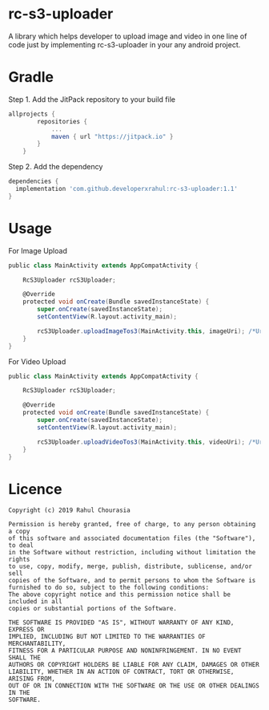 # rc-s3-uploader
A library which helps developer to upload image and video in one line of code just by implementing rc-s3-uploader in your any android project.  

# Gradle

Step 1. Add the JitPack repository to your build file
```groovy
allprojects {
        repositories {
            ...
            maven { url "https://jitpack.io" }
        }
    }
```
Step 2. Add the dependency
```groovy
dependencies {
  implementation 'com.github.developerxrahul:rc-s3-uploader:1.1'
}
 ```
# Usage

For Image Upload
```groovy
public class MainActivity extends AppCompatActivity {

    RcS3Uploader rcS3Uploader;

    @Override
    protected void onCreate(Bundle savedInstanceState) {
        super.onCreate(savedInstanceState);
        setContentView(R.layout.activity_main);

        rcS3Uploader.uploadImageTos3(MainActivity.this, imageUri); /*Uri of image which you wish to upload*/
    }
}
 ```
 For Video Upload

```groovy
public class MainActivity extends AppCompatActivity {

    RcS3Uploader rcS3Uploader;

    @Override
    protected void onCreate(Bundle savedInstanceState) {
        super.onCreate(savedInstanceState);
        setContentView(R.layout.activity_main);

        rcS3Uploader.uploadVideoTos3(MainActivity.this, videoUri); /*Uri of video which you wish to upload*/
    }
}
 ```
 
 # Licence
```
Copyright (c) 2019 Rahul Chourasia

Permission is hereby granted, free of charge, to any person obtaining a copy
of this software and associated documentation files (the "Software"), to deal
in the Software without restriction, including without limitation the rights
to use, copy, modify, merge, publish, distribute, sublicense, and/or sell
copies of the Software, and to permit persons to whom the Software is
furnished to do so, subject to the following conditions:
The above copyright notice and this permission notice shall be included in all
copies or substantial portions of the Software.

THE SOFTWARE IS PROVIDED "AS IS", WITHOUT WARRANTY OF ANY KIND, EXPRESS OR
IMPLIED, INCLUDING BUT NOT LIMITED TO THE WARRANTIES OF MERCHANTABILITY,
FITNESS FOR A PARTICULAR PURPOSE AND NONINFRINGEMENT. IN NO EVENT SHALL THE
AUTHORS OR COPYRIGHT HOLDERS BE LIABLE FOR ANY CLAIM, DAMAGES OR OTHER
LIABILITY, WHETHER IN AN ACTION OF CONTRACT, TORT OR OTHERWISE, ARISING FROM,
OUT OF OR IN CONNECTION WITH THE SOFTWARE OR THE USE OR OTHER DEALINGS IN THE
SOFTWARE.
```
